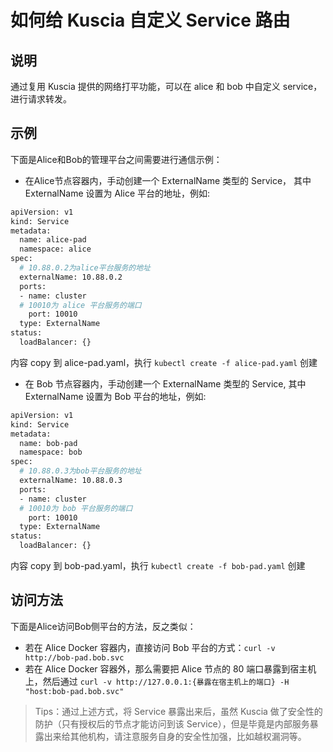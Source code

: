 # 如何给 Kuscia 自定义 Service 路由

## 说明
通过复用 Kuscia 提供的网络打平功能，可以在 alice 和 bob 中自定义 service，进行请求转发。

## 示例
下面是Alice和Bob的管理平台之间需要进行通信示例：

- 在Alice节点容器内，手动创建一个 ExternalName 类型的 Service， 其中 ExternalName 设置为 Alice 平台的地址，例如:
```bash
apiVersion: v1
kind: Service
metadata:
  name: alice-pad
  namespace: alice
spec:
  # 10.88.0.2为alice平台服务的地址
  externalName: 10.88.0.2
  ports:
  - name: cluster
  # 10010为 alice 平台服务的端口
    port: 10010
  type: ExternalName
status:
  loadBalancer: {}
```
内容 copy 到 alice-pad.yaml，执行 `kubectl create -f alice-pad.yaml` 创建

- 在 Bob 节点容器内，手动创建一个 ExternalName 类型的 Service, 其中 ExternalName 设置为 Bob 平台的地址，例如:
```bash
apiVersion: v1
kind: Service
metadata:
  name: bob-pad
  namespace: bob
spec:
  # 10.88.0.3为bob平台服务的地址
  externalName: 10.88.0.3
  ports:
  - name: cluster
  # 10010为 bob 平台服务的端口
    port: 10010
  type: ExternalName
status:
  loadBalancer: {}
```
内容 copy 到 bob-pad.yaml，执行 `kubectl create -f bob-pad.yaml` 创建

## 访问方法
下面是Alice访问Bob侧平台的方法，反之类似：

- 若在 Alice Docker 容器内，直接访问 Bob 平台的方式：`curl -v http://bob-pad.bob.svc`
- 若在 Alice Docker 容器外，那么需要把 Alice 节点的 80 端口暴露到宿主机上，然后通过 `curl -v http://127.0.0.1:{暴露在宿主机上的端口} -H "host:bob-pad.bob.svc"`

> Tips：通过上述方式，将 Service 暴露出来后，虽然 Kuscia 做了安全性的防护（只有授权后的节点才能访问到该 Service），但是毕竟是内部服务暴露出来给其他机构，请注意服务自身的安全性加强，比如越权漏洞等。